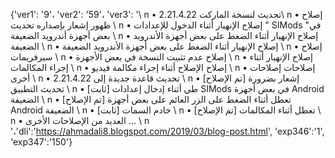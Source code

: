 {'ver1': '9'، 'ver2': '59'، 'ver3': '\ n • تحديث لنسخة الماركت 2.21.4.22\ n • إصلاح ظهور إشعار بإصداره تحديث \ n • إصلاح الإنهيار أثناء الدخول للإعدادات " SIMods "في بعض أجهزة أندرويد الضعيفة \ n • إصلاح الإنهيار أثناء الضغط على بعض أجهزة الأندرويد الضعيفة \ n • إصلاح الإنهيار أثناء الضغط على بعض أجهزة الأندرويد الضعيفة \ n • إصلاح سيرفريمات \ n • إصلاح عدم تثبيت النسخة في بعض الأجهزة \ n • إصلاح الإنهيار أثناء إجراء المكالمات \ n • إصلاح الإصلاح أثناء إجراء مكالمة فيديو \ n • إصلاحات إصلاحات أخرى \ n • تحديث قاعدة جديدة إلى 2.21.4.22 \ n • [تم الإصلاح] إشعار بضرورة تحديث التطبيق \ n • [ثابت] طي أثناء إدخال إعدادات SIMods في بعض أجهزة Android الضعيفة \ n • [تم الإصلاح] تعطل أثناء الضغط على الزر العائم على بعض أجهزة Android الضعيفة \ n • [ثابت] خادم السمات \ n • [تم الإصلاح] تعطل أثناء المكالمات \ n • العديد من الإصلاحات الأخرى ... \ n '،'dli':'https://ahmadali8.blogspot.com/2019/03/blog-post.html', 'exp346':'1', 'exp347':'150'}
